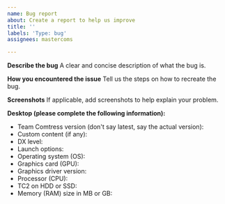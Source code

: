 ```yaml
---
name: Bug report
about: Create a report to help us improve
title: ''
labels: 'Type: bug'
assignees: mastercoms

---
```


**Describe the bug**
A clear and concise description of what the bug is.

**How you encountered the issue**
Tell us the steps on how to recreate the bug.

**Screenshots**
If applicable, add screenshots to help explain your problem.

**Desktop (please complete the following information):**
* Team Comtress version (don't say latest, say the actual version):
* Custom content (if any):
* DX level:
* Launch options:
* Operating system (OS):
* Graphics card (GPU):
* Graphics driver version:
* Processor (CPU):
* TC2 on HDD or SSD:
* Memory (RAM) size in MB or GB:
